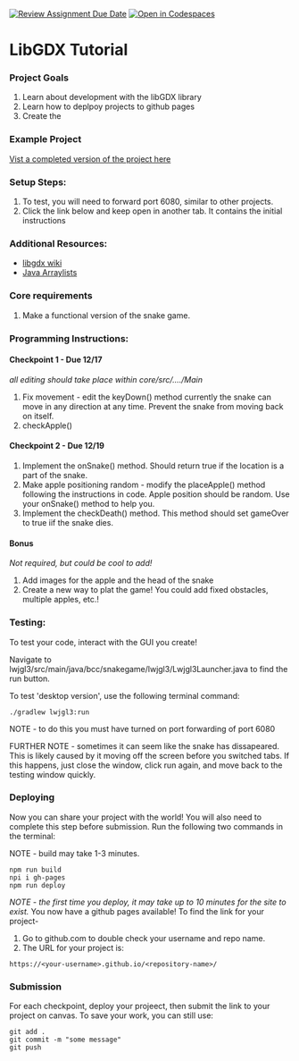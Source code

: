 [![Review Assignment Due Date](https://classroom.github.com/assets/deadline-readme-button-22041afd0340ce965d47ae6ef1cefeee28c7c493a6346c4f15d667ab976d596c.svg)](https://classroom.github.com/a/nESxeepu)
[![Open in Codespaces](https://classroom.github.com/assets/launch-codespace-2972f46106e565e64193e422d61a12cf1da4916b45550586e14ef0a7c637dd04.svg)](https://classroom.github.com/open-in-codespaces?assignment_repo_id=17551942)
# LibGDX Tutorial

### Project Goals
1. Learn about development with the libGDX library
2. Learn how to deplpoy projects to github pages
3. Create the 

### Example Project

[Vist a completed version of the project here](https://mrbrownbcc.github.io/snake-game-SOLUTION/)

### Setup Steps:
1. To test, you will need to forward port 6080, similar to other projects. 
2. Click the link below and keep open in another tab. It contains the initial instructions

### Additional Resources:
- [libgdx wiki](https://libgdx.com/wiki/)
- [Java Arraylists](https://www.w3schools.com/java/java_arraylist.asp)


### Core requirements
1. Make a functional version of the snake game.


### Programming Instructions:

#### Checkpoint 1 - Due 12/17
*all editing should take place within core/src/..../Main*
1. Fix movement - edit the keyDown() method currently the snake can move in any direction at any time. Prevent the snake from moving back on itself. 
2. checkApple()


#### Checkpoint 2 - Due 12/19

1. Implement the onSnake() method. Should return true if the location is a part of the snake. 
2. Make apple positioning random - modify the placeApple() method following the instructions in code. Apple position should be random. Use your onSnake() method to help you. 
3. Implement the checkDeath() method. This method should set gameOver to true iif the snake dies. 

#### Bonus 
*Not required, but could be cool to add!*
1. Add images for the apple and the head of the snake
2. Create a new way to plat the game! You could add fixed obstacles, multiple apples, etc.!


### Testing:
To test your code, interact with the GUI you create! 

Navigate to lwjgl3/src/main/java/bcc/snakegame/lwjgl3/Lwjgl3Launcher.java to find the run button. 

To test 'desktop version', use the following terminal command: 
```
./gradlew lwjgl3:run
```
NOTE - to do this you must have turned on port forwarding of port 6080

FURTHER NOTE - sometimes it can seem like the snake has dissapeared. This is likely caused by it moving off the screen before you switched tabs. If this happens, just close the window, click run again, and move back to the testing window quickly. 


### Deploying
Now you can share your project with the world!
You will also need to complete this step before submission. 
Run the following two commands in the terminal:

NOTE - build may take 1-3 minutes. 
```
npm run build
npi i gh-pages
npm run deploy 
```
*NOTE - the first time you deploy, it may take up to 10 minutes for the site to exist.* 
You now have a github pages available!
To find the link for your project- 
1. Go to github.com to double check your username and repo name. 
2. The URL for your project is:

`https://<your-username>.github.io/<repository-name>/`

### Submission

For each checkpoint, deploy your projeect, then submit the link to your project on canvas. 
To save your work, you can still use:
```
git add . 
git commit -m "some message"
git push
```